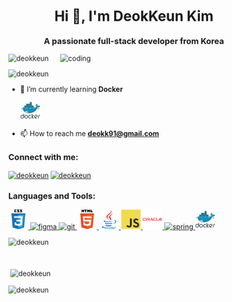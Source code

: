 <h1 align="center">Hi 👋, I'm DeokKeun Kim</h1>
<h3 align="center">A passionate full-stack developer from Korea</h3>
<img align="right" alt="coding" width="400" src="https://cdn.dribbble.com/users/1162077/screenshots/3848914/programmer.gif">

<p align="left"> <img src="https://komarev.com/ghpvc/?username=deokkeun&label=Profile%20views&color=0e75b6&style=flat" alt="deokkeun" /> 
<p align="left"> <img src="https://hits.seeyoufarm.com/api/count/incr/badge.svg?url=https%3A%2F%2Fgithub.com%2Fdeokkeun&count_bg=%2379C83D&title_bg=%23555555&icon=&icon_color=%23E7E7E7&title=hits&edge_flat=false" alt="deokkeun" /> 


- 🌱 I’m currently learning **Docker**<p align="left"> <a href="https://www.docker.com/" target="_blank" rel="noreferrer"> <img src="https://raw.githubusercontent.com/devicons/devicon/master/icons/docker/docker-original-wordmark.svg" alt="docker" width="40" height="40"/> </a> </p>


- 📫 How to reach me **deokk91@gmail.com**

<h3 align="left">Connect with me:</h3>
<p align="left">
<a href="https://instagram.com/deokkeun" target="blank"><img align="center" src="https://raw.githubusercontent.com/rahuldkjain/github-profile-readme-generator/master/src/images/icons/Social/instagram.svg" alt="deokkeun" height="30" width="40" /></a>
<a href="https://velog.io/@deokkeun" target="blank"><img align="center" src="https://velog.velcdn.com/images/soojung318/post/7a7926b3-649b-4e92-b4c5-0a91a3467bf9/image.jpg" alt="deokkeun" height="30" width="30" /></a>
</p>

<h3 align="left">Languages and Tools:</h3>
<p align="left"> <a href="https://www.w3schools.com/css/" target="_blank" rel="noreferrer"> <img src="https://raw.githubusercontent.com/devicons/devicon/master/icons/css3/css3-original-wordmark.svg" alt="css3" width="40" height="40"/> </a> <a href="https://www.figma.com/" target="_blank" rel="noreferrer"> <img src="https://www.vectorlogo.zone/logos/figma/figma-icon.svg" alt="figma" width="40" height="40"/> </a> <a href="https://git-scm.com/" target="_blank" rel="noreferrer"> <img src="https://www.vectorlogo.zone/logos/git-scm/git-scm-icon.svg" alt="git" width="40" height="40"/> </a> <a href="https://www.w3.org/html/" target="_blank" rel="noreferrer"> <img src="https://raw.githubusercontent.com/devicons/devicon/master/icons/html5/html5-original-wordmark.svg" alt="html5" width="40" height="40"/> </a> <a href="https://www.java.com" target="_blank" rel="noreferrer"> <img src="https://raw.githubusercontent.com/devicons/devicon/master/icons/java/java-original.svg" alt="java" width="40" height="40"/> </a> <a href="https://developer.mozilla.org/en-US/docs/Web/JavaScript" target="_blank" rel="noreferrer"> <img src="https://raw.githubusercontent.com/devicons/devicon/master/icons/javascript/javascript-original.svg" alt="javascript" width="40" height="40"/> </a> <a href="https://www.oracle.com/" target="_blank" rel="noreferrer"> <img src="https://raw.githubusercontent.com/devicons/devicon/master/icons/oracle/oracle-original.svg" alt="oracle" width="40" height="40"/> </a> <a href="https://spring.io/" target="_blank" rel="noreferrer"> <img src="https://www.vectorlogo.zone/logos/springio/springio-icon.svg" alt="spring" width="40" height="40"/> </a> 
 <a href="https://www.docker.com/" target="_blank" rel="noreferrer"> <img src="https://raw.githubusercontent.com/devicons/devicon/master/icons/docker/docker-original-wordmark.svg" alt="docker" width="40" height="40"/> </a>
</p>

<p><img src="https://github-readme-stats.vercel.app/api/top-langs/?username=deokkeun&langs_count=8" alt="deokkeun" /></p><br>
<p>&nbsp;<img align="center" src="https://github-readme-stats.vercel.app/api?username=deokkeun&show_icons=true&locale=en" alt="deokkeun" /></p>

<p><img align="center" src="https://github-readme-streak-stats.herokuapp.com/?user=deokkeun&" alt="deokkeun" /></p>
